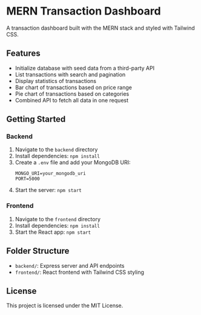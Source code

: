 # MERN Transaction Dashboard

A transaction dashboard built with the MERN stack and styled with Tailwind CSS.

## Features

- Initialize database with seed data from a third-party API
- List transactions with search and pagination
- Display statistics of transactions
- Bar chart of transactions based on price range
- Pie chart of transactions based on categories
- Combined API to fetch all data in one request

## Getting Started

### Backend

1. Navigate to the `backend` directory
2. Install dependencies: `npm install`
3. Create a `.env` file and add your MongoDB URI:
   ```
   MONGO_URI=your_mongodb_uri
   PORT=5000
   ```
4. Start the server: `npm start`

### Frontend

1. Navigate to the `frontend` directory
2. Install dependencies: `npm install`
3. Start the React app: `npm start`

## Folder Structure

- `backend/`: Express server and API endpoints
- `frontend/`: React frontend with Tailwind CSS styling

## License

This project is licensed under the MIT License.
